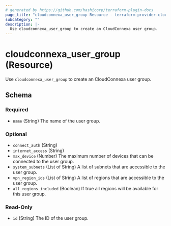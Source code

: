 ```yaml
---
# generated by https://github.com/hashicorp/terraform-plugin-docs
page_title: "cloudconnexa_user_group Resource - terraform-provider-cloudconnexa"
subcategory: ""
description: |-
  Use cloudconnexa_user_group to create an CloudConnexa user group.
---
```


# cloudconnexa_user_group (Resource)

Use `cloudconnexa_user_group` to create an CloudConnexa user group.



<!-- schema generated by tfplugindocs -->
## Schema

### Required

- `name` (String) The name of the user group.

### Optional

- `connect_auth` (String)
- `internet_access` (String)
- `max_device` (Number) The maximum number of devices that can be connected to the user group.
- `system_subnets` (List of String) A list of subnets that are accessible to the user group.
- `vpn_region_ids` (List of String) A list of regions that are accessible to the user group.
- `all_regions_included` (Boolean) If true all regions will be available for this user group.

### Read-Only

- `id` (String) The ID of the user group.
